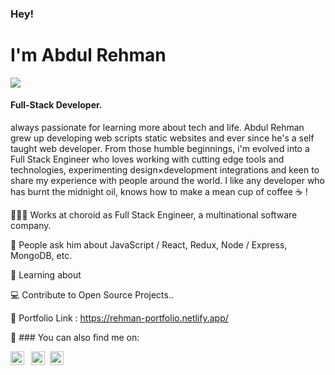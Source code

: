 



<h3> Hey! </h3>
<h1> I'm Abdul Rehman </h1>
<img  style="center" src="https://i.postimg.cc/Nf247thy/black1-d3352fbc.png">
<h4>Full-Stack Developer.</h4>
always passionate for learning more about tech and life. Abdul Rehman grew up developing web scripts static websites and ever since he's a self taught web developer. From those humble beginnings, i'm evolved into a Full Stack Engineer who loves working with cutting edge tools and technologies, experimenting design×development integrations and keen to share my experience with people around the world. I  like any developer who has burnt the midnight oil, knows how to make a mean cup of coffee ☕️ !

👨🏻‍💻   Works at choroid  as Full Stack Engineer, a multinational  software company. <br>

💬   People ask him about JavaScript / React, Redux, Node / Express,  MongoDB, etc.<br>

📖   Learning about <br>

💻   Contribute to Open Source Projects..<br>

🔗   Portfolio Link : https://rehman-portfolio.netlify.app/

📩 ### You can also find me on:

[<img align="left" alt="Dainokode linkedin" width="22px" src="https://github.com/Dainokode/Dainokode/blob/master/img/linkedin-icon.png" />](https://www.linkedin.com/in/abdul-rehman-%E2%9C%94-8611505b/)

[<img style="margin: 0 0.5rem;" align="left" alt="Dainokode twitter" width="22px" src="https://github.com/Dainokode/Dainokode/blob/master/img/twitter-icon.png" />](https://twitter.com/Dainokode)

[<img align="left" alt="Dainokode instagram" width="22px" src="https://github.com/Dainokode/Dainokode/blob/master/img/insta-icon.png" />](https://www.instagram.com/rehman_coding/)
